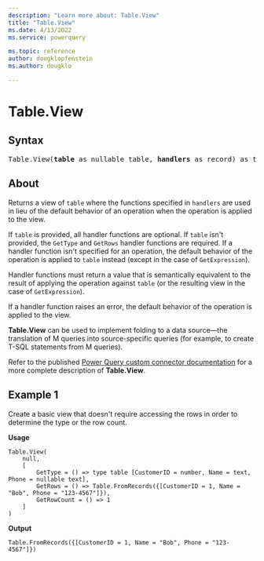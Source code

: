 ```yaml
---
description: "Learn more about: Table.View"
title: "Table.View"
ms.date: 4/13/2022
ms.service: powerquery

ms.topic: reference
author: dougklopfenstein
ms.author: dougklo

---
```

# Table.View

## Syntax

<pre>
Table.View(<b>table</b> as nullable table, <b>handlers</b> as record) as table
</pre>

## About

Returns a view of `table` where the functions specified in `handlers` are used in lieu of the default behavior of an operation when the operation is applied to the view.

If `table` is provided, all handler functions are optional. If `table` isn't provided, the `GetType` and `GetRows` handler functions are required. If a handler function isn't specified for an operation, the default behavior of the operation is applied to `table` instead (except in the case of `GetExpression`).

Handler functions must return a value that is semantically equivalent to the result of applying the operation against `table` (or the resulting view in the case of `GetExpression`).

If a handler function raises an error, the default behavior of the operation is applied to the view.

**Table.View** can be used to implement folding to a data source&mdash;the translation of M queries into source-specific queries (for example, to create T-SQL statements from M queries).

Refer to the published [Power Query custom connector documentation](/power-query/samples/trippin/10-tableview1/readme#using-tableview) for a more complete description of **Table.View**.

## Example 1

Create a basic view that doesn't require accessing the rows in order to determine the type or the row count.

**Usage**

``` powerquery-m
Table.View(
    null,
    [
        GetType = () => type table [CustomerID = number, Name = text, Phone = nullable text],
        GetRows = () => Table.FromRecords({[CustomerID = 1, Name = "Bob", Phone = "123-4567"]}),
        GetRowCount = () => 1
    ]
)
```

**Output**

`Table.FromRecords({[CustomerID = 1, Name = "Bob", Phone = "123-4567"]})`
